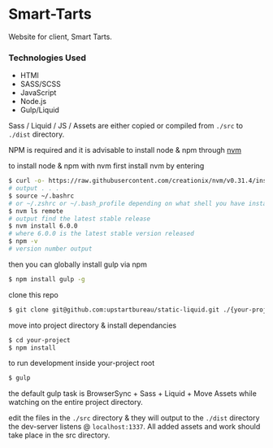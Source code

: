 # Smart-Tarts

Website for client, Smart Tarts. 

### Technologies Used
* HTMl
* SASS/SCSS
* JavaScript
* Node.js
* Gulp/Liquid

Sass / Liquid / JS / Assets are either copied or compiled from `./src` to `./dist` directory.

NPM is required and it is advisable to install node & npm through [nvm](https://github.com/creationix/nvm)

to install node & npm with nvm first install nvm by entering
```sh
$ curl -o- https://raw.githubusercontent.com/creationix/nvm/v0.31.4/install.sh | bash
# output . . .
$ source ~/.bashrc
# or ~/.zshrc or ~/.bash_profile depending on what shell you have installed & how it configured
$ nvm ls remote
# output find the latest stable release
$ nvm install 6.0.0
# where 6.0.0 is the latest stable version released
$ npm -v
# version number output
```
then you can globally install gulp via npm
```sh
$ npm install gulp -g
```
clone this repo
```sh
$ git clone git@github.com:upstartbureau/static-liquid.git ./{your-project}

```
move into project directory & install dependancies
```sh
$ cd your-project
$ npm install
```

to run development inside your-project root
```sh
$ gulp
```
the default gulp task is BrowserSync + Sass + Liquid + Move Assets while watching on the entire project directory.

edit the files in the `./src` directory & they will output to the `./dist` directory the dev-server listens @ `localhost:1337`. All added assets and work should take place in the src directory.
